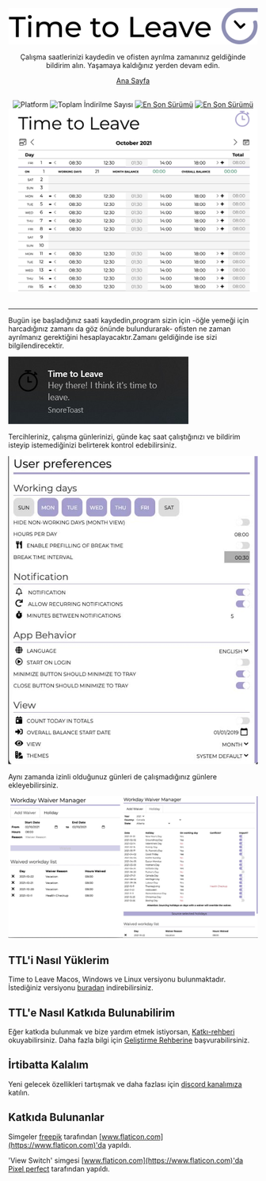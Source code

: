 <div align="center">
    <img src="../../assets/timetoleave.png" alt="Time to Leave Simgesi">

  <p>Çalışma saatlerinizi kaydedin ve ofisten ayrılma zamanınız geldiğinde bildirim alın. Yaşamaya kaldığınız yerden devam edin. </p>

[Ana Sayfa](https://timetoleave.app/)

  <br/>

<img src="https://img.shields.io/badge/platforms-Windows%20%7C%20MacOS%20%7C%20Linux-green" alt="Platform">
<img src="https://img.shields.io/github/downloads/TTLApp/time-to-leave/total" alt="Toplam İndirilme Sayısı">
<a href="https://github.com/TTLApp/time-to-leave/releases/tag/v.1.5.5"><img src="https://img.shields.io/github/v/release/TTLApp/time-to-leave" alt="En Son Sürümü"></a>
<a href="http://makeapullrequest.com/"><img src="https://img.shields.io/badge/PRs-welcome-purple" alt="En Son Sürümü"></a>

   <br/>

   <img src="../images/screenshot.jpg" alt="Time to Leave Ekran Görüntüsü">

  <br/>

  <br/>
</div>

---

Bugün işe başladığınız saati kaydedin,program sizin için -öğle yemeği için harcadığınız zamanı da göz önünde bulundurarak- ofisten ne zaman ayrılmanız gerektiğini hesaplayacaktır.Zamanı geldiğinde ise sizi bilgilendirecektir.

<img src="../images/notification.jpg" alt="Time to Leave Notification">

Tercihleriniz, çalışma günlerinizi, günde kaç saat çalıştığınızı ve bildirim isteyip istemediğinizi belirterek kontrol edebilirsiniz.

<img src="../images/preferences.jpg" alt="Time to Leave Preferences">

Aynı zamanda izinli olduğunuz günleri de çalışmadığınız günlere ekleyebilirsiniz.

<img src="../images/waiver_manager.jpg" alt="Time to Leave Waiver Manager">

## TTL'i Nasıl Yüklerim

Time to Leave Macos, Windows ve Linux versiyonu bulunmaktadır. İstediğiniz versiyonu [buradan](https://github.com/TTLApp/time-to-leave/releases/latest) indirebilirsiniz.

## TTL'e Nasıl Katkıda Bulunabilirim

Eğer katkıda bulunmak ve bize yardım etmek istiyorsan, [Katkı-rehberi](../CONTRIBUTING.md) okuyabilirsiniz.
Daha fazla bilgi için [Geliştirme Rehberine](../DEVELOPMENT.md) başvurabilirsiniz.

## İrtibatta Kalalım

Yeni gelecek özellikleri tartışmak ve daha fazlası için [discord kanalımıza](https://discord.gg/P3KkEF5) katılın.

## Katkıda Bulunanlar

Simgeler [freepik](https://www.flaticon.com/authors/freepik) tarafından [www.flaticon.com](https://www.flaticon.com)'da yapıldı.

'View Switch' simgesi [www.flaticon.com](https://www.flaticon.com)'da [Pixel perfect](https://www.flaticon.com/authors/pixel-perfect) tarafından yapıldı.
